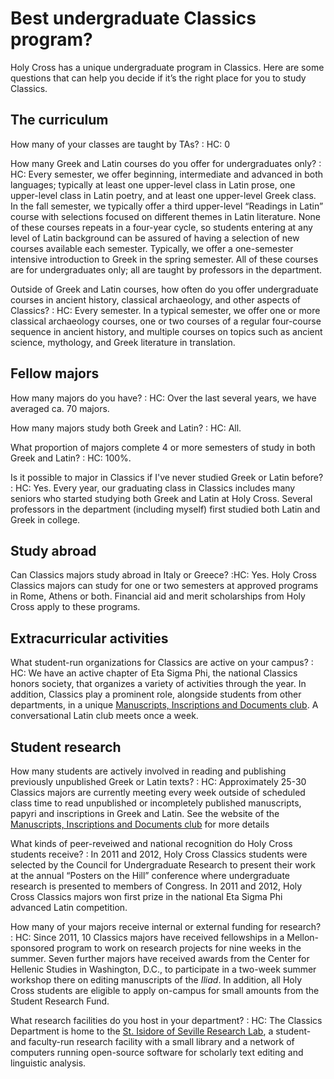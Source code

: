 # Best undergraduate Classics program? #


Holy Cross has a unique undergraduate program in Classics.  Here are some questions that
can help you decide if it’s the right place for you to study Classics.

## The curriculum ##


How many of your classes are taught by TAs?
: HC:  0

How many Greek and Latin courses do you offer for undergraduates only?
: HC:  Every semester, we offer beginning, intermediate and advanced in both languages;  typically at least one upper-level class in Latin prose, one upper-level class in Latin poetry, and at least one upper-level Greek class.  In the fall semester, we typically offer a third upper-level “Readings in Latin” course with selections focused on different themes in Latin literature.  None of these courses repeats in a four-year cycle, so students entering at any level of Latin background can be assured of having a selection of new courses available each semester.  Typically, we offer a one-semester intensive introduction to Greek in the spring semester.  All of these courses are for undergraduates only;  all are taught by professors in the department.


Outside of Greek and Latin courses, how often do you offer undergraduate courses in    ancient history, classical archaeology, and other aspects of Classics?
: HC:  Every semester.  In a typical semester,  we offer one or more classical archaeology courses,  one or two courses of a regular  four-course sequence in ancient history,  and multiple courses on topics such as  ancient science, mythology, and Greek literature in translation.

## Fellow majors

How many majors do you have?
: HC:  Over the last several years, we have averaged ca. 70  majors.

    
How many majors study both Greek and Latin?
: HC:  All.

What proportion of majors complete 4 or more semesters of study in both Greek and Latin?
: HC:  100%.
    
Is it possible to major in Classics if I've never  studied Greek or Latin before?
: HC:  Yes.  Every year, our graduating class in Classics includes many seniors who started studying both Greek	and Latin at Holy Cross. Several professors in the department (including myself) first studied both Latin and Greek in college.


## Study abroad
      
Can Classics majors study abroad in Italy or Greece?
:HC:  Yes. Holy Cross Classics majors can study for one or two semesters at approved programs in Rome, Athens or both.    Financial aid and merit scholarships from Holy Cross apply to these programs.

[mid]: shot.holycross.edu/hcmid

## Extracurricular activities ##

What student-run organizations for Classics are active on your campus?
:	HC:  We have an active chapter of Eta Sigma Phi, the national  Classics honors society, that organizes a variety of activities  through the year.  In addition, Classics play a prominent role, alongside students from other departments, in a unique [Manuscripts, Inscriptions and Documents club][mid].  A conversational Latin club meets once a week.


## Student research ##


How many students are actively involved in reading and publishing previously unpublished Greek or Latin texts?
: HC:  Approximately 25-30 Classics majors are currently meeting  every week outside of scheduled class time to read unpublished or incompletely published manuscripts, papyri and inscriptions in Greek and Latin. See the website of the [Manuscripts, Inscriptions and Documents club][mid] for more details

What kinds of peer-reveiwed and national  recognition do Holy Cross students receive?
: In 2011 and 2012, Holy Cross Classics students were selected by the  Council for Undergraduate Research to  present their work at the annual “Posters on the Hill” conference where undergraduate research is presented to members of Congress.  In 2011 and 2012, Holy Cross Classics majors won first prize in the national Eta Sigma Phi advanced Latin competition.
		   
How many of your majors receive internal or external funding for research?
: HC: Since 2011, 10 Classics majors have received fellowships in a Mellon-sponsored program to work on research projects for nine weeks in the summer.  Seven further majors have received awards from the Center for Hellenic Studies in Washington, D.C., to participate in a two-week summer workshop there on editing manuscripts of the *Iliad*.  In addition, all Holy Cross students are eligible to apply on-campus for small amounts from the Student Research Fund.

[isidore]: http://shot.holycross.edu/isidore

What research facilities do you host in your department?
: HC:  The Classics Department is home to the [St. Isidore of Seville Research Lab][isidore], a student- and faculty-run research facility with a small library and a network of computers running open-source software for scholarly text editing and linguistic analysis.

